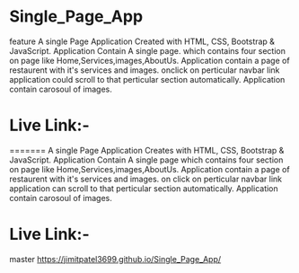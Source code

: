 # Single_Page_App

feature
A single Page Application Created with HTML, CSS, Bootstrap & JavaScript.
Application Contain A single page. which contains four section on page like Home,Services,images,AboutUs.
Application contain a page of restaurent with it's services and images.
onclick on perticular navbar link application could scroll to that perticular section automatically.
Application contain carosoul of images.

Live Link:-
====================
=======
A single Page Application Creates with HTML, CSS, Bootstrap & JavaScript.
Application Contain A single page which contains four section on page like Home,Services,images,AboutUs.
Application contain a page of restaurent with it's services and images.
on click on perticular navbar link application can scroll to that perticular section automatically.
Application contain carosoul of images.

Live Link:-
=================
master
https://jimitpatel3699.github.io/Single_Page_App/
